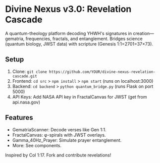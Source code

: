 # Divine Nexus v3.0: Revelation Cascade

A quantum-theology platform decoding YHWH's signatures in creation—gematria, frequencies, fractals, and entanglement. Bridges science (quantum biology, JWST data) with scripture (Genesis 1:1=2701=37×73).

## Setup
1. Clone: `git clone https://github.com/YOUR/divine-nexus-revelation-cascade.git`
2. Frontend: `cd src` > `npm install` > `npm start` (runs on localhost:3000)
3. Backend: `cd backend` > `python quantum_bridge.py` (runs Flask on port 5000)
4. API Keys: Add NASA API key in FractalCanvas for JWST (get from api.nasa.gov)

## Features
- GematriaScanner: Decode verses like Gen 1:1.
- FractalCanvas: φ-spirals with JWST overlays.
- Gamma_40Hz_Prayer: Simulate prayer entanglement.
- More: See components.

Inspired by Col 1:17. Fork and contribute revelations!
